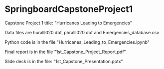 # SpringboardCapstoneProject1

Capstone Project 1 title: "Hurricanes Leading to Emergencies"

Data files are huralll020.dbf, phralll020.dbf and Emergencies_database.csv

Python code is in the file "Hurricanes_Leading_to_Emergencies.ipynb"

Final report is in the file "1st_Capstone_Project_Report.pdf"

Slide deck is in the file: "1st_Capstone_Presentation.pptx" 
